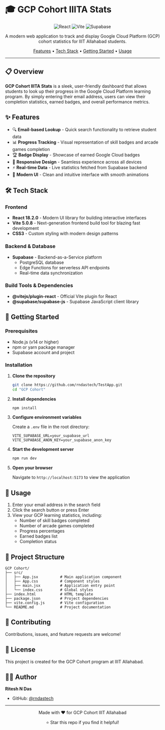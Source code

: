# 🎓 GCP Cohort IIITA Stats

<div align="center">

![React](https://img.shields.io/badge/React-18.2.0-61DAFB?style=for-the-badge&logo=react&logoColor=white)
![Vite](https://img.shields.io/badge/Vite-5.0.8-646CFF?style=for-the-badge&logo=vite&logoColor=white)
![Supabase](https://img.shields.io/badge/Supabase-3ECF8E?style=for-the-badge&logo=supabase&logoColor=white)

A modern web application to track and display Google Cloud Platform (GCP) cohort statistics for IIIT Allahabad students.

[Features](#-features) • [Tech Stack](#-tech-stack) • [Getting Started](#-getting-started) • [Usage](#-usage)

</div>

---

## 📋 Overview

**GCP Cohort IIITA Stats** is a sleek, user-friendly dashboard that allows students to look up their progress in the Google Cloud Platform learning program. By simply entering their email address, users can view their completion statistics, earned badges, and overall performance metrics.

## ✨ Features

- 🔍 **Email-based Lookup** - Quick search functionality to retrieve student data
- 📊 **Progress Tracking** - Visual representation of skill badges and arcade games completion
- 🏆 **Badge Display** - Showcase of earned Google Cloud badges
- 📱 **Responsive Design** - Seamless experience across all devices
- ⚡ **Real-time Data** - Live statistics fetched from Supabase backend
- 🎨 **Modern UI** - Clean and intuitive interface with smooth animations

## 🛠️ Tech Stack

### Frontend
- **React 18.2.0** - Modern UI library for building interactive interfaces
- **Vite 5.0.8** - Next-generation frontend build tool for blazing fast development
- **CSS3** - Custom styling with modern design patterns

### Backend & Database
- **Supabase** - Backend-as-a-Service platform
  - PostgreSQL database
  - Edge Functions for serverless API endpoints
  - Real-time data synchronization

### Build Tools & Dependencies
- **@vitejs/plugin-react** - Official Vite plugin for React
- **@supabase/supabase-js** - Supabase JavaScript client library

## 🚀 Getting Started

### Prerequisites

- Node.js (v14 or higher)
- npm or yarn package manager
- Supabase account and project

### Installation

1. **Clone the repository**
   ```bash
   git clone https://github.com/rndastech/TestApp.git
   cd "GCP Cohort"
   ```

2. **Install dependencies**
   ```bash
   npm install
   ```

3. **Configure environment variables**
   
   Create a `.env` file in the root directory:
   ```env
   VITE_SUPABASE_URL=your_supabase_url
   VITE_SUPABASE_ANON_KEY=your_supabase_anon_key
   ```

4. **Start the development server**
   ```bash
   npm run dev
   ```

5. **Open your browser**
   
   Navigate to `http://localhost:5173` to view the application

## 📖 Usage

1. Enter your email address in the search field
2. Click the search button or press Enter
3. View your GCP learning statistics, including:
   - Number of skill badges completed
   - Number of arcade games completed
   - Progress percentages
   - Earned badges list
   - Completion status


## 🎯 Project Structure

```
GCP Cohort/
├── src/
│   ├── App.jsx          # Main application component
│   ├── App.css          # Component styles
│   ├── main.jsx         # Application entry point
│   └── index.css        # Global styles
├── index.html           # HTML template
├── package.json         # Project dependencies
├── vite.config.js       # Vite configuration
└── README.md            # Project documentation
```

## 🤝 Contributing

Contributions, issues, and feature requests are welcome!

## 📄 License

This project is created for the GCP Cohort program at IIIT Allahabad.

## 👨‍💻 Author

**Ritesh N Das**
- GitHub: [@rndastech](https://github.com/rndastech)

---

<div align="center">

Made with ❤️ for GCP Cohort IIIT Allahabad

⭐ Star this repo if you find it helpful!

</div>
